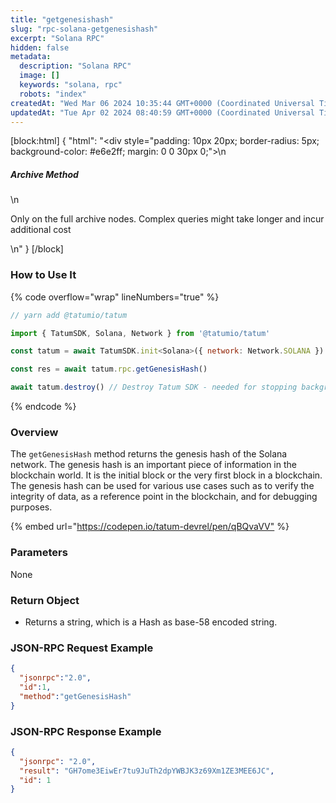 ```yaml
---
title: "getgenesishash"
slug: "rpc-solana-getgenesishash"
excerpt: "Solana RPC"
hidden: false
metadata: 
  description: "Solana RPC"
  image: []
  keywords: "solana, rpc"
  robots: "index"
createdAt: "Wed Mar 06 2024 10:35:44 GMT+0000 (Coordinated Universal Time)"
updatedAt: "Tue Apr 02 2024 08:40:59 GMT+0000 (Coordinated Universal Time)"
---
```

[block:html]
{
  "html": "<div style=\"padding: 10px 20px; border-radius: 5px; background-color: #e6e2ff; margin: 0 0 30px 0;\">\n  <h5>Archive Method</h5>\n  <p>Only on the full archive nodes. Complex queries might take longer and incur additional cost</p>\n</div>"
}
[/block]


### How to Use It

{% code overflow="wrap" lineNumbers="true" %}

```javascript
// yarn add @tatumio/tatum

import { TatumSDK, Solana, Network } from '@tatumio/tatum'

const tatum = await TatumSDK.init<Solana>({ network: Network.SOLANA })

const res = await tatum.rpc.getGenesisHash()

await tatum.destroy() // Destroy Tatum SDK - needed for stopping background jobs
```

{% endcode %}

### Overview

The `getGenesisHash` method returns the genesis hash of the Solana network. The genesis hash is an important piece of information in the blockchain world. It is the initial block or the very first block in a blockchain. The genesis hash can be used for various use cases such as to verify the integrity of data, as a reference point in the blockchain, and for debugging purposes.

{% embed url="<https://codepen.io/tatum-devrel/pen/qBQvaVV"> %}

### Parameters

None

### Return Object

- Returns a string, which is a Hash as base-58 encoded string.

### JSON-RPC Request Example

```json
{
  "jsonrpc":"2.0",
  "id":1, 
  "method":"getGenesisHash"
}
```

### JSON-RPC Response Example

```json
{
  "jsonrpc": "2.0",
  "result": "GH7ome3EiwEr7tu9JuTh2dpYWBJK3z69Xm1ZE3MEE6JC",
  "id": 1
}
```
